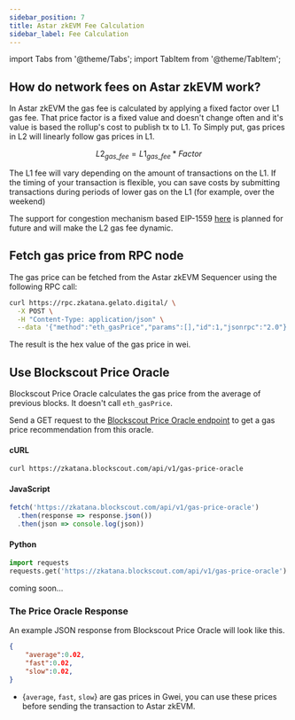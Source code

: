 ```yaml
---
sidebar_position: 7
title: Astar zkEVM Fee Calculation
sidebar_label: Fee Calculation
---
```

import Tabs from '@theme/Tabs';
import TabItem from '@theme/TabItem';

## How do network fees on Astar zkEVM work?
In Astar zkEVM the gas fee is calculated by applying a fixed factor over L1 gas fee. That price factor is a fixed value and doesn't change often and it's value is based the rollup's cost to publish tx to L1. To Simply put, gas prices in L2 will linearly follow gas prices in L1.

$$
L2_{gas\_fee} = L1_{gas\_fee} * Factor
$$

The L1 fee will vary depending on the amount of transactions on the L1. If the timing of your transaction is flexible, you can save costs by submitting transactions during periods of lower gas on the L1 (for example, over the weekend)

The support for congestion mechanism based EIP-1559 [here](https://eips.ethereum.org/EIPS/eip-1559) is planned for future and will make the L2 gas fee dynamic.

## Fetch gas price from RPC node
The gas price can be fetched from the Astar zkEVM Sequencer using the following RPC call:

```bash
curl https://rpc.zkatana.gelato.digital/ \
  -X POST \
  -H "Content-Type: application/json" \
  --data '{"method":"eth_gasPrice","params":[],"id":1,"jsonrpc":"2.0"}'
  ```

  The result is the hex value of the gas price in wei.

## Use Blockscout Price Oracle
Blockscout Price Oracle calculates the gas price from the average of previous blocks. It doesn't call `eth_gasPrice`. 
<Tabs>
<TabItem value="testnet" label="zKatana testnet" default>

Send a GET request to the [Blockscout Price Oracle endpoint](https://zkatana.blockscout.com/api/v1/gas-price-oracle) to get a gas price recommendation from this oracle.

#### cURL

```bash
curl https://zkatana.blockscout.com/api/v1/gas-price-oracle
```

#### JavaScript

```javascript
fetch('https://zkatana.blockscout.com/api/v1/gas-price-oracle')
  .then(response => response.json())
  .then(json => console.log(json))
```

#### Python

```python
import requests
requests.get('https://zkatana.blockscout.com/api/v1/gas-price-oracle').json()
```

</TabItem>
<TabItem value="Mainnet" label="Astar zkEVM">
coming soon...
</TabItem>

</Tabs>

### The Price Oracle Response

An example JSON response from Blockscout Price Oracle will look like this.

```json
{
    "average":0.02,
    "fast":0.02,
    "slow":0.02,
}
```

- {`average`, `fast`, `slow`} are gas prices in Gwei, you can use these prices before sending the transaction to Astar zkEVM.